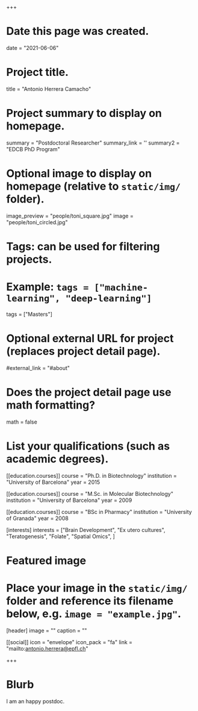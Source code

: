 +++
# Date this page was created.
date = "2021-06-06"

# Project title.
title = "Antonio Herrera Camacho"

# Project summary to display on homepage.
summary = "Postdoctoral Researcher"
summary_link = ''
summary2 = "EDCB PhD Program"

# Optional image to display on homepage (relative to `static/img/` folder).
image_preview = "people/toni_square.jpg"
image = "people/toni_circled.jpg"

# Tags: can be used for filtering projects.
# Example: `tags = ["machine-learning", "deep-learning"]`
tags = ["Masters"]

# Optional external URL for project (replaces project detail page).
#external_link = "#about"

# Does the project detail page use math formatting?
math = false

# List your qualifications (such as academic degrees).

[[education.courses]]
  course = "Ph.D. in Biotechnology"
  institution = "University of Barcelona"
  year = 2015

[[education.courses]]
  course = "M.Sc. in Molecular Biotechnology"
  institution = "University of Barcelona"
  year = 2009

[[education.courses]]
  course = "BSc in Pharmacy"
  institution = "University of Granada"
  year = 2008

[interests]
  interests = ["Brain Development",
    "Ex utero cultures",
    "Teratogenesis",
    "Folate",
    "Spatial Omics",
  ]
# Featured image
# Place your image in the `static/img/` folder and reference its filename below, e.g. `image = "example.jpg"`.
[header]
image = ""
caption = ""


[[social]]
icon = "envelope"
icon_pack = "fa"
link = "mailto:antonio.herrera@epfl.ch"

 
+++
 
# Blurb

 I am an happy postdoc.
